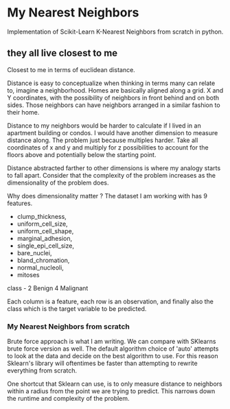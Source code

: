 # My Nearest Neighbors 
Implementation of Scikit-Learn K-Nearest Neighbors from scratch in python. 

## they all live closest to me

Closest to me in terms of euclidean distance. 

Distance is easy to conceptualize when thinking in terms many can relate to, imagine a neighborhood. Homes are basically aligned along a grid. X and Y coordinates, with the possibility of neighbors in front behind and on both sides. Those neighbors can have neighbors arranged in a similar fashion to their home. 

Distance to my neighbors would be harder to calculate if I lived in an apartment building or condos. I would have another dimension to measure distance along. The problem just because multiples harder. Take all coordinates of x and y and multiply for z possibilities to account for the floors above and potentially below the starting point. 

Distance abstracted farther to other dimensions is where my analogy starts to fall apart. Consider that the complexity of the problem increases as the dimensionality of the problem does. 

Why does dimensionality matter ? The dataset I am working with has 9 features. 
- clump_thickness,
- uniform_cell_size,
- uniform_cell_shape,
- marginal_adhesion,
- single_epi_cell_size,
- bare_nuclei,
- bland_chromation,
- normal_nucleoli,
- mitoses

class - 2 Benign 4 Malignant

Each column is a feature, each row is an observation, and finally also the class which is the target variable to be predicted. 

### My Nearest Neighbors from scratch 

Brute force approach is what I am writing. We can compare with SKlearns brute force version as well. The default algorithm choice of 'auto' attempts to look at the data and decide on the best algorithm to use. For this reason Sklearn's library will oftentimes be faster than attempting to rewrite everything from scratch. 

One shortcut that Sklearn can use, is to only measure distance to neighbors within a radius from the point we are trying to predict. This narrows down the runtime and complexity of the problem. 

